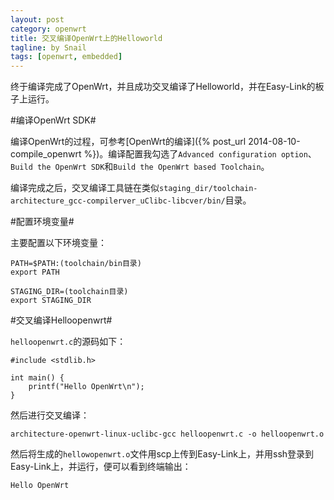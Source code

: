 ```yaml
---
layout: post
category: openwrt
title: 交叉编译OpenWrt上的Helloworld
tagline: by Snail
tags: [openwrt, embedded]
---
```

终于编译完成了OpenWrt，并且成功交叉编译了Helloworld，并在Easy-Link的板子上运行。

<!--more-->

#编译OpenWrt SDK#

编译OpenWrt的过程，可参考[OpenWrt的编译]({% post_url 2014-08-10-compile_openwrt %})。编译配置我勾选了`Advanced configuration option`、`Build the OpenWrt SDK`和`Build the OpenWrt based Toolchain`。

编译完成之后，交叉编译工具链在类似`staging_dir/toolchain-architecture_gcc-compilerver_uClibc-libcver/bin/`目录。

#配置环境变量#

主要配置以下环境变量：

    PATH=$PATH:(toolchain/bin目录)
    export PATH
    
    STAGING_DIR=(toolchain目录)
    export STAGING_DIR
    
#交叉编译Helloopenwrt#

`helloopenwrt.c`的源码如下：

    #include <stdlib.h>
    
    int main() {
        printf("Hello OpenWrt\n");
    }
    
然后进行交叉编译：

    architecture-openwrt-linux-uclibc-gcc helloopenwrt.c -o helloopenwrt.o
    
然后将生成的`hellowopenwrt.o`文件用scp上传到Easy-Link上，并用ssh登录到Easy-Link上，并运行，便可以看到终端输出：

    Hello OpenWrt
